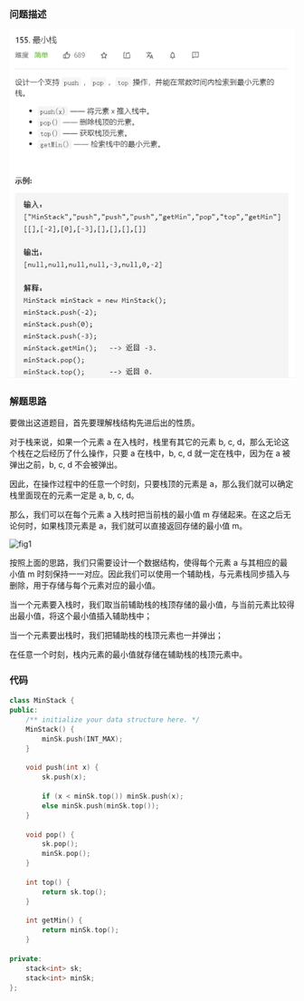 ### 问题描述

![image-20201011062626595](155_MinStack.assets/image-20201011062626595.png)

### 解题思路

要做出这道题目，首先要理解栈结构先进后出的性质。

对于栈来说，如果一个元素 a 在入栈时，栈里有其它的元素 b, c, d，那么无论这个栈在之后经历了什么操作，只要 a 在栈中，b, c, d 就一定在栈中，因为在 a 被弹出之前，b, c, d 不会被弹出。

因此，在操作过程中的任意一个时刻，只要栈顶的元素是 a，那么我们就可以确定栈里面现在的元素一定是 a, b, c, d。

那么，我们可以在每个元素 a 入栈时把当前栈的最小值 m 存储起来。在这之后无论何时，如果栈顶元素是 a，我们就可以直接返回存储的最小值 m。

![fig1](155_MinStack.assets/155_fig1.gif)

按照上面的思路，我们只需要设计一个数据结构，使得每个元素 a 与其相应的最小值 m 时刻保持一一对应。因此我们可以使用一个辅助栈，与元素栈同步插入与删除，用于存储与每个元素对应的最小值。

当一个元素要入栈时，我们取当前辅助栈的栈顶存储的最小值，与当前元素比较得出最小值，将这个最小值插入辅助栈中；

当一个元素要出栈时，我们把辅助栈的栈顶元素也一并弹出；

在任意一个时刻，栈内元素的最小值就存储在辅助栈的栈顶元素中。

### 代码

```C++
class MinStack {
public:
    /** initialize your data structure here. */
    MinStack() {
        minSk.push(INT_MAX);
    }
    
    void push(int x) {
        sk.push(x);

        if (x < minSk.top()) minSk.push(x);
        else minSk.push(minSk.top());
    }
    
    void pop() {
        sk.pop();
        minSk.pop();
    }
    
    int top() {
        return sk.top();
    }
    
    int getMin() {
        return minSk.top();
    }

private:
    stack<int> sk;
    stack<int> minSk;
};
```

